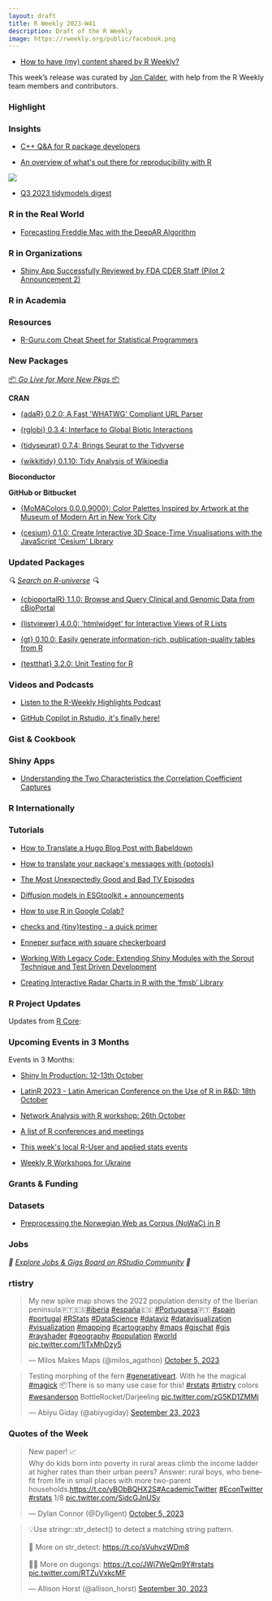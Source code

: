 ```yaml
---
layout: draft
title: R Weekly 2023-W41
description: Draft of the R Weekly
image: https://rweekly.org/public/facebook.png
---
```


+ [How to have (my) content shared by R Weekly?](https://github.com/rweekly/rweekly.org#how-to-have-my-content-shared-by-r-weekly)

This week’s release was curated by [Jon Calder](https://joncalder.co.za/), with help from the R Weekly team members and contributors.

### Highlight



### Insights

+ [C++ Q&A for R package developers](https://chainsawriot.com/postmannheim/2023/10/01/cppqa.html)

+ [An overview of what's out there for reproducibility with R](https://www.brodrigues.co/blog/2023-10-05-repro_overview/)

![](https://raw.githubusercontent.com/rbind/b-rodrigues.github.com/master/static/img/like_this_resized.jpg)

+ [Q3 2023 tidymodels digest](https://www.tidyverse.org/blog/2023/10/tidymodels-2023-q3/)

### R in the Real World

+ [Forecasting Freddie Mac with the DeepAR Algorithm](https://datageeek.com/2023/09/27/forecasting-freddie-mac-with-the-deepar-algorithm/)

### R in Organizations

+ [Shiny App Successfully Reviewed by FDA CDER Staff (Pilot 2 Announcement 2)](https://www.r-consortium.org/announcement/2023/10/05/shiny-app-successfully-reviewed-by-fda-cder-staff-pilot-2-announcement-2)

### R in Academia



### Resources

+ [R-Guru.com Cheat Sheet for Statistical Programmers](https://r-posts.com/r-guru-com-cheat-sheet-for-statistical-programmers/)

### New Packages

<p class="added-hostname"><a href="https://rweekly.org/live" target="_blank" class="externalLink">📦 <i>Go Live for More New Pkgs</i> 📦</a></p>


**CRAN**

+ [{adaR} 0.2.0: A Fast 'WHATWG' Compliant URL Parser](https://schochastics.github.io/adaR/)

+ [{rglobi} 0.3.4: Interface to Global Biotic Interactions](https://cran.r-project.org/web/packages/rglobi/index.html)

+ [{tidyseurat} 0.7.4: Brings Seurat to the Tidyverse](https://cran.r-project.org/web/packages/tidyseurat/)

+ [{wikkitidy} 0.1.10: Tidy Analysis of Wikipedia](https://wikihistories.github.io/wikkitidy/)

**Bioconductor**



**GitHub or Bitbucket**

+ [{MoMAColors 0.0.0.9000}: Color Palettes Inspired by Artwork at the Museum of Modern Art in New York City](https://github.com/BlakeRMills/MoMAColors)

+ [{cesium} 0.1.0: Create Interactive 3D Space-Time Visualisations with the JavaScript 'Cesium' Library](https://github.com/goergen95/cesium)

### Updated Packages

<i>🔍 [Search on R-universe](https://r-universe.dev/search/) 🔍</i>

+ [{cbioportalR} 1.1.0: Browse and Query Clinical and Genomic Data from cBioPortal](https://www.karissawhiting.com/cbioportalR/)

+ [{listviewer} 4.0.0: 'htmlwidget' for Interactive Views of R Lists](https://github.com/timelyportfolio/listviewer)

+ [{gt} 0.10.0: Easily generate information-rich, publication-quality tables from R](https://gt.rstudio.com/)

+ [{testthat} 3.2.0: Unit Testing for R](https://testthat.r-lib.org/)

### Videos and Podcasts

+ [Listen to the R-Weekly Highlights Podcast](https://rweekly.fireside.fm/)

+ [GitHub Copilot in Rstudio, it's finally here!](https://www.youtube.com/watch?v=yVq-b5xHmac)

### Gist & Cookbook



### Shiny Apps

+ [Understanding the Two Characteristics the Correlation Coefficient Captures](https://ellaudet.iq.harvard.edu/correlation)

### R Internationally



### Tutorials

+ [How to Translate a Hugo Blog Post with Babeldown](https://ropensci.org/blog/2023/09/26/how-to-translate-a-hugo-blog-post-with-babeldown/)

+ [How to translate your package's messages with {potools}](https://masalmon.eu/2023/10/06/potools-mwe/)

+ [The Most Unexpectedly Good and Bad TV Episodes](https://jlaw.netlify.app/2023/09/28/the-most-unexpectedly-good-and-bad-tv-episodes/)

+ [Diffusion models in ESGtoolkit + announcements](https://thierrymoudiki.github.io/blog/2023/10/02/r/esgtoolkit-v062)

+ [How to use R in Google Colab?](https://www.codingthepast.com/2023/10/03/R-in-GoogleColab.html)

+ [checks and {tiny}testing - a quick primer](https://johnmackintosh.net/blog/2023-10-07-checks-and-tests/)

+ [Enneper surface with square checkerboard](https://laustep.github.io/stlahblog/posts/Enneper-checkerboard2.html)

+ [Working With Legacy Code: Extending Shiny Modules with the Sprout Technique and Test Driven Development](https://appsilon.com/extending-shiny-modules-sprout-technique/)

+ [Creating Interactive Radar Charts in R with the ‘fmsb’ Library](https://www.spsanderson.com/steveondata/posts/2023-10-03/index.html)

<!--<div class="post-more-begin></div><div class="post-more-end"></div>-->

### R Project Updates

Updates from [R Core](http://developer.r-project.org/blosxom.cgi/R-devel/NEWS):


### Upcoming Events in 3 Months

Events in 3 Months:

+ [Shiny In Production: 12-13th October](https://shiny-in-production.jumpingrivers.com/)

+ [LatinR 2023 - Latin American Conference on the Use of R in R&D: 18th October](https://www.eventbrite.cl/e/latinr-2023-conferencia-latinoamericana-sobre-uso-de-r-en-id-tickets-637517701607)

+ [Network Analysis with R workshop: 26th October](https://r-posts.com/network-analysis-with-r-workshop/)

+ [A list of R conferences and meetings](https://jumpingrivers.github.io/meetingsR/events.html)

+ [This week's local R-User and applied stats events](https://community.rstudio.com/c/irl)

+ [Weekly R Workshops for Ukraine](https://sites.google.com/view/dariia-mykhailyshyna/main/r-workshops-for-ukraine)

### Grants & Funding


### Datasets

+ [Preprocessing the Norwegian Web as Corpus (NoWaC) in R](https://pablobernabeu.github.io/2023/preprocessing-the-norwegian-web-as-corpus-nowac-in-r/)

### Jobs

<i>💼 [Explore Jobs & Gigs Board on RStudio Community](https://community.rstudio.com/c/jobs/) 💼</i>

### rtistry

<blockquote class="twitter-tweet"><p lang="en" dir="ltr">My new spike map shows the 2022 population density of the Iberian peninsula🇵🇹🇪🇸<a href="https://twitter.com/hashtag/iberia?src=hash&amp;ref_src=twsrc%5Etfw">#iberia</a> <a href="https://twitter.com/hashtag/espa%C3%B1a?src=hash&amp;ref_src=twsrc%5Etfw">#españa</a>🇪🇸 <a href="https://twitter.com/hashtag/Portuguesa?src=hash&amp;ref_src=twsrc%5Etfw">#Portuguesa</a>🇵🇹 <a href="https://twitter.com/hashtag/spain?src=hash&amp;ref_src=twsrc%5Etfw">#spain</a> <a href="https://twitter.com/hashtag/portugal?src=hash&amp;ref_src=twsrc%5Etfw">#portugal</a> <a href="https://twitter.com/hashtag/RStats?src=hash&amp;ref_src=twsrc%5Etfw">#RStats</a> <a href="https://twitter.com/hashtag/DataScience?src=hash&amp;ref_src=twsrc%5Etfw">#DataScience</a> <a href="https://twitter.com/hashtag/dataviz?src=hash&amp;ref_src=twsrc%5Etfw">#dataviz</a> <a href="https://twitter.com/hashtag/datavisualization?src=hash&amp;ref_src=twsrc%5Etfw">#datavisualization</a> <a href="https://twitter.com/hashtag/visualization?src=hash&amp;ref_src=twsrc%5Etfw">#visualization</a> <a href="https://twitter.com/hashtag/mapping?src=hash&amp;ref_src=twsrc%5Etfw">#mapping</a> <a href="https://twitter.com/hashtag/cartography?src=hash&amp;ref_src=twsrc%5Etfw">#cartography</a> <a href="https://twitter.com/hashtag/maps?src=hash&amp;ref_src=twsrc%5Etfw">#maps</a> <a href="https://twitter.com/hashtag/gischat?src=hash&amp;ref_src=twsrc%5Etfw">#gischat</a> <a href="https://twitter.com/hashtag/gis?src=hash&amp;ref_src=twsrc%5Etfw">#gis</a> <a href="https://twitter.com/hashtag/rayshader?src=hash&amp;ref_src=twsrc%5Etfw">#rayshader</a> <a href="https://twitter.com/hashtag/geography?src=hash&amp;ref_src=twsrc%5Etfw">#geography</a> <a href="https://twitter.com/hashtag/population?src=hash&amp;ref_src=twsrc%5Etfw">#population</a> <a href="https://twitter.com/hashtag/world?src=hash&amp;ref_src=twsrc%5Etfw">#world</a> <a href="https://t.co/1lTxMhDzy5">pic.twitter.com/1lTxMhDzy5</a></p>&mdash; Milos Makes Maps (@milos_agathon) <a href="https://twitter.com/milos_agathon/status/1710005667690422608?ref_src=twsrc%5Etfw">October 5, 2023</a></blockquote> <script async src="https://platform.twitter.com/widgets.js" charset="utf-8"></script>

<blockquote class="twitter-tweet"><p lang="en" dir="ltr">Testing morphing of the fern <a href="https://twitter.com/hashtag/generativeart?src=hash&amp;ref_src=twsrc%5Etfw">#generativeart</a>. With he the magical <a href="https://twitter.com/hashtag/magick?src=hash&amp;ref_src=twsrc%5Etfw">#magick</a> 📦There is so many use case for this! <a href="https://twitter.com/hashtag/rstats?src=hash&amp;ref_src=twsrc%5Etfw">#rstats</a> <a href="https://twitter.com/hashtag/rtistry?src=hash&amp;ref_src=twsrc%5Etfw">#rtistry</a> colors <a href="https://twitter.com/hashtag/wesanderson?src=hash&amp;ref_src=twsrc%5Etfw">#wesanderson</a> BottleRocket/Darjeeling <a href="https://t.co/zG5KD1ZMMj">pic.twitter.com/zG5KD1ZMMj</a></p>&mdash; Abiyu Giday (@abiyugiday) <a href="https://twitter.com/abiyugiday/status/1705656600319361100?ref_src=twsrc%5Etfw">September 23, 2023</a></blockquote> <script async src="https://platform.twitter.com/widgets.js" charset="utf-8"></script>

### Quotes of the Week

<blockquote class="twitter-tweet"><p lang="en" dir="ltr">New paper! 📈<br>Why do kids born into poverty in rural areas climb the income ladder at higher rates than their urban peers? Answer: rural boys, who benefit from life in small places with more two-parent households.<a href="https://t.co/yBObBQHX2S">https://t.co/yBObBQHX2S</a><a href="https://twitter.com/hashtag/AcademicTwitter?src=hash&amp;ref_src=twsrc%5Etfw">#AcademicTwitter</a> <a href="https://twitter.com/hashtag/EconTwitter?src=hash&amp;ref_src=twsrc%5Etfw">#EconTwitter</a> <a href="https://twitter.com/hashtag/rstats?src=hash&amp;ref_src=twsrc%5Etfw">#rstats</a> 1/8 <a href="https://t.co/SidcGJnUSv">pic.twitter.com/SidcGJnUSv</a></p>&mdash; Dylan Connor (@Dylligent) <a href="https://twitter.com/Dylligent/status/1709977366880260582?ref_src=twsrc%5Etfw">October 5, 2023</a></blockquote> <script async src="https://platform.twitter.com/widgets.js" charset="utf-8"></script>

<blockquote class="twitter-tweet"><p lang="en" dir="ltr">💡Use stringr::str_detect() to detect a matching string pattern.<br><br>🔎 More on str_detect: <a href="https://t.co/sVuhvzWDm8">https://t.co/sVuhvzWDm8</a><br><br>🌊🐄 More on dugongs: <a href="https://t.co/JWj7WeQm9Y">https://t.co/JWj7WeQm9Y</a><a href="https://twitter.com/hashtag/rstats?src=hash&amp;ref_src=twsrc%5Etfw">#rstats</a> <a href="https://t.co/RTZuVxkcMF">pic.twitter.com/RTZuVxkcMF</a></p>&mdash; Allison Horst (@allison_horst) <a href="https://twitter.com/allison_horst/status/1708191890531913859?ref_src=twsrc%5Etfw">September 30, 2023</a></blockquote> <script async src="https://platform.twitter.com/widgets.js" charset="utf-8"></script>
